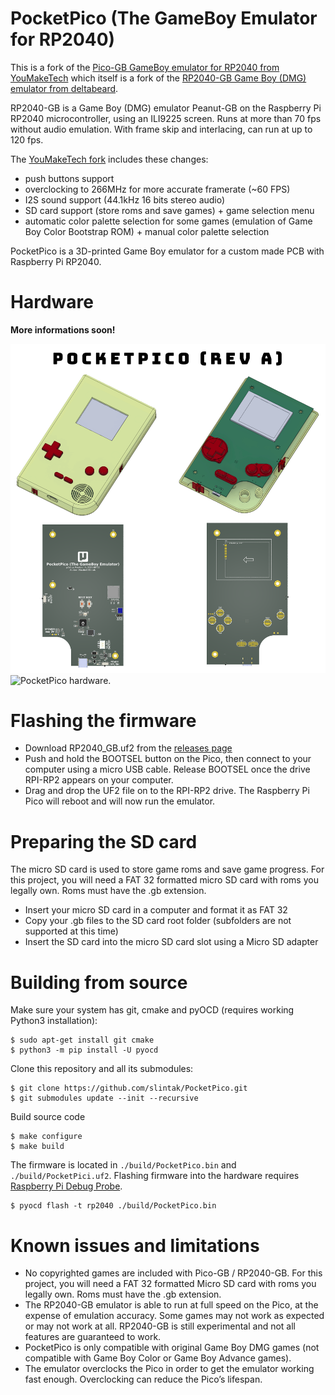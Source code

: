 # PocketPico (The GameBoy Emulator for RP2040)

This is a fork of the [Pico-GB GameBoy emulator for RP2040 from YouMakeTech](https://github.com/YouMakeTech/Pico-GB) which itself is a fork of the [RP2040-GB Game Boy (DMG) emulator from deltabeard](https://github.com/deltabeard/RP2040-GB).

RP2040-GB is a Game Boy (DMG) emulator Peanut-GB on the Raspberry Pi RP2040 microcontroller, using an ILI9225 screen. Runs at more than 70 fps without audio emulation. With frame skip and interlacing, can run at up to 120 fps.

The [YouMakeTech fork](https://github.com/YouMakeTech/Pico-GB) includes these changes:
* push buttons support
* overclocking to 266MHz for more accurate framerate (~60 FPS)
* I2S sound support (44.1kHz 16 bits stereo audio)
* SD card support (store roms and save games) + game selection menu
* automatic color palette selection for some games (emulation of Game Boy Color Bootstrap ROM) + manual color palette selection

PocketPico is a 3D-printed Game Boy emulator for a custom made PCB with Raspberry Pi RP2040.

# Hardware

**More informations soon!**

![PocketPico hardware.](./docs/PocketPico-revision-A.png)
![PocketPico hardware.](./docs/PocketPico-prototype.jpg)

# Flashing the firmware

* Download RP2040_GB.uf2 from the [releases page](https://github.com/YouMakeTech/Pico-GB/releases)
* Push and hold the BOOTSEL button on the Pico, then connect to your computer using a micro USB cable. Release BOOTSEL once the drive RPI-RP2 appears on your computer.
* Drag and drop the UF2 file on to the RPI-RP2 drive. The Raspberry Pi Pico will reboot and will now run the emulator.

# Preparing the SD card

The micro SD card is used to store game roms and save game progress. For this project, you will need a FAT 32 formatted micro SD card with roms you legally own. Roms must have the .gb extension.

* Insert your micro SD card in a computer and format it as FAT 32
* Copy your .gb files to the SD card root folder (subfolders are not supported at this time)
* Insert the SD card into the micro SD card slot using a Micro SD adapter

# Building from source

Make sure your system has git, cmake and pyOCD (requires working Python3 installation):

```
$ sudo apt-get install git cmake
$ python3 -m pip install -U pyocd
```

Clone this repository and all its submodules:

```
$ git clone https://github.com/slintak/PocketPico.git
$ git submodules update --init --recursive
```

Build source code

```
$ make configure
$ make build
```

The firmware is located in `./build/PocketPico.bin` and `./build/PocketPici.uf2`. Flashing firmware into the hardware requires [Raspberry Pi Debug Probe](https://www.raspberrypi.com/products/debug-probe/).

```
$ pyocd flash -t rp2040 ./build/PocketPico.bin
```

# Known issues and limitations

* No copyrighted games are included with Pico-GB / RP2040-GB. For this project, you will need a FAT 32 formatted Micro SD card with roms you legally own. Roms must have the .gb extension.
* The RP2040-GB emulator is able to run at full speed on the Pico, at the expense of emulation accuracy. Some games may not work as expected or may not work at all. RP2040-GB is still experimental and not all features are guaranteed to work.
* PocketPico is only compatible with original Game Boy DMG games (not compatible with Game Boy Color or Game Boy Advance games).
* The emulator overclocks the Pico in order to get the emulator working fast enough. Overclocking can reduce the Pico’s lifespan.
